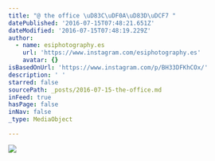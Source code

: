 ```yaml
---
title: "@ the office \uD83C\uDF0A\uD83D\uDCF7 "
datePublished: '2016-07-15T07:48:21.651Z'
dateModified: '2016-07-15T07:48:19.229Z'
author:
  - name: esiphotography.es
    url: 'https://www.instagram.com/esiphotography.es'
    avatar: {}
isBasedOnUrl: 'https://www.instagram.com/p/BH33DFKhCOx/'
description: ' '
starred: false
sourcePath: _posts/2016-07-15-the-office.md
inFeed: true
hasPage: false
inNav: false
_type: MediaObject

---
```

![ ](https://imgflo.herokuapp.com/graph/vahj1ThiexotieMo/64ebf429a60240a598264ed88765339f/croprotate.jpg?cropheight=445&cropwidth=640&degrees=0&input=https%3A%2F%2Fscontent.cdninstagram.com%2Ft51.2885-15%2Fs640x640%2Fsh0.08%2Fe35%2F13686994_1756371091318827_675819717_n.jpg%3Fig_cache_key%3DMTI5NDc0NTUyMjE1Mzk4OTA0MQ%253D%253D.2&x=0&y=96)